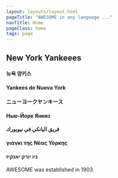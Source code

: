 ```yaml
---
layout: layouts/layout.html
pageTitle: "AWESOME in any language ..."
navTitle: Home
pageClass: home
tags: page
---
```


<!-- ## Dedicated to the 27x World Series Champions of Major League Baseball.   "In a perfect world, we'd all be Yankees ..." -->

## New York Yankeees
#### 뉴욕 양키스
#### Yankees de Nueva York
#### ニューヨークヤンキース
#### Нью-Йорк Янкиз
#### فريق اليانكي في نيويورك
#### γιάνκι της Νέας Υόρκης
#### ניו יורק יאנקיז


AWESOME was established in 1903.